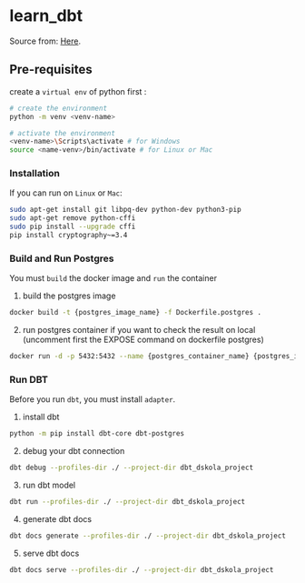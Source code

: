 # learn_dbt
Source from: [Here](https://gitlab.com/farhansmg/learn_dbt.git).

## Pre-requisites
create a `virtual env` of python first :
```bash
# create the environment
python -m venv <venv-name>

# activate the environment
<venv-name>\Scripts\activate # for Windows
source <name-venv>/bin/activate # for Linux or Mac
```

### Installation
If you can run on `Linux` or `Mac`:
```bash
sudo apt-get install git libpq-dev python-dev python3-pip
sudo apt-get remove python-cffi
sudo pip install --upgrade cffi
pip install cryptography~=3.4
```

### Build and Run Postgres
You must `build` the docker image and `run` the container
1. build the postgres image
```bash
docker build -t {postgres_image_name} -f Dockerfile.postgres .
```
2. run postgres container
if you want to check the result on local (uncomment first the EXPOSE command on dockerfile postgres)
```bash
docker run -d -p 5432:5432 --name {postgres_container_name} {postgres_image_name}
```

### Run DBT
Before you run `dbt`, you must install `adapter`.
1. install dbt
```bash
python -m pip install dbt-core dbt-postgres
```
2. debug your dbt connection
```bash
dbt debug --profiles-dir ./ --project-dir dbt_dskola_project
```
3. run dbt model
```bash
dbt run --profiles-dir ./ --project-dir dbt_dskola_project
```
4. generate dbt docs
```bash
dbt docs generate --profiles-dir ./ --project-dir dbt_dskola_project
```
5. serve dbt docs
```bash
dbt docs serve --profiles-dir ./ --project-dir dbt_dskola_project
```